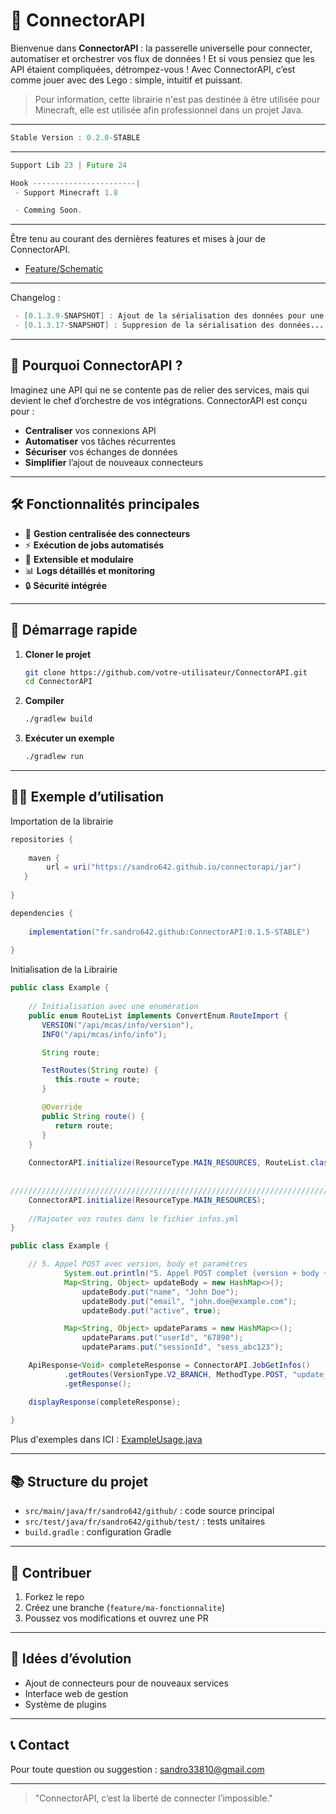 # 🚀 ConnectorAPI

Bienvenue dans **ConnectorAPI** : la passerelle universelle pour connecter, automatiser et orchestrer vos flux de données !
Et si vous pensiez que les API étaient compliquées, détrompez-vous ! Avec ConnectorAPI, c’est comme jouer avec des Lego : simple, intuitif et puissant. 
> Pour information, cette librairie n'est pas destinée à être utilisée pour Minecraft, elle est utilisée afin professionnel dans un projet Java.

---

```java
Stable Version : 0.2.0-STABLE
```

---

```java
Support Lib 23 | Future 24

Hook -----------------------|
 - Support Minecraft 1.8

 - Comming Soon.
```
---

Être tenu au courant des dernières features et mises à jour de ConnectorAPI.

- [Feature/Schematic](feature/schematic.md)

---

Changelog : 

```java
 - [0.1.3.9-SNAPSHOT] : Ajout de la sérialisation des données pour une compatibilisation parfaite des données avec les HOOK.
 - [0.1.3.17-SNAPSHOT] : Suppresion de la sérialisation des données... Toujours disponible depuis la branche /feature/serializer. Utile si les processus ne sont pas initialisé dans le même environnement.
```

---

## 🌟 Pourquoi ConnectorAPI ?

Imaginez une API qui ne se contente pas de relier des services, mais qui devient le chef d’orchestre de vos intégrations. ConnectorAPI est conçu pour :

- **Centraliser** vos connexions API
- **Automatiser** vos tâches récurrentes
- **Sécuriser** vos échanges de données
- **Simplifier** l’ajout de nouveaux connecteurs

---

## 🛠️ Fonctionnalités principales

- 🔌 **Gestion centralisée des connecteurs**
- ⚡ **Exécution de jobs automatisés**
- 🧩 **Extensible et modulaire**
- 📊 **Logs détaillés et monitoring**
- 🔒 **Sécurité intégrée**

---

## 🚦 Démarrage rapide

1. **Cloner le projet**
   ```bash
   git clone https://github.com/votre-utilisateur/ConnectorAPI.git
   cd ConnectorAPI
   ```
2. **Compiler**
   ```bash
   ./gradlew build
   ```
3. **Exécuter un exemple**
   ```bash
   ./gradlew run
   ```

---

## 🧑‍💻 Exemple d’utilisation

Importation de la librairie
```java
repositories {
    
    maven {
        url = uri("https://sandro642.github.io/connectorapi/jar")
   }
   
}

dependencies {
    
    implementation("fr.sandro642.github:ConnectorAPI:0.1.5-STABLE")
    
}

```
Initialisation de la Librairie
```java
public class Example {
    
    // Initialisation avec une enumération
    public enum RouteList implements ConvertEnum.RouteImport {
       VERSION("/api/mcas/info/version"),
       INFO("/api/mcas/info/info");

       String route;

       TestRoutes(String route) {
          this.route = route;
       }

       @Override
       public String route() {
          return route;
       }
    }
    
    ConnectorAPI.initialize(ResourceType.MAIN_RESOURCES, RouteList.class);
    
    
///////////////////////////////////////////////////////////////////////////    
    ConnectorAPI.initialize(ResourceType.MAIN_RESOURCES);
    
    //Rajouter vos routes dans le fichier infos.yml
}

```

```java
public class Example {

    // 5. Appel POST avec version, body et paramètres
            System.out.println("5. Appel POST complet (version + body + paramètres) :");
            Map<String, Object> updateBody = new HashMap<>();
                updateBody.put("name", "John Doe");
                updateBody.put("email", "john.doe@example.com");
                updateBody.put("active", true);

            Map<String, Object> updateParams = new HashMap<>();
                updateParams.put("userId", "67890");
                updateParams.put("sessionId", "sess_abc123");

    ApiResponse<Void> completeResponse = ConnectorAPI.JobGetInfos()
            .getRoutes(VersionType.V2_BRANCH, MethodType.POST, "update_user", updateBody, updateParams)
            .getResponse();

    displayResponse(completeResponse);
    
}
```

Plus d'exemples dans ICI : [ExampleUsage.java](src/main/java/fr/sandro642/github/example/ExampleUsage.java)

---

## 📚 Structure du projet

- `src/main/java/fr/sandro642/github/` : code source principal
- `src/test/java/fr/sandro642/github/test/` : tests unitaires
- `build.gradle` : configuration Gradle

---

## 🤝 Contribuer

1. Forkez le repo
2. Créez une branche (`feature/ma-fonctionnalite`)
3. Poussez vos modifications et ouvrez une PR

---

## 🧠 Idées d’évolution

- Ajout de connecteurs pour de nouveaux services
- Interface web de gestion
- Système de plugins

---

## 📞 Contact

Pour toute question ou suggestion : [sandro33810@gmail.com](mailto:sandro33810@gmail.com)

---

> "ConnectorAPI, c’est la liberté de connecter l’impossible."

